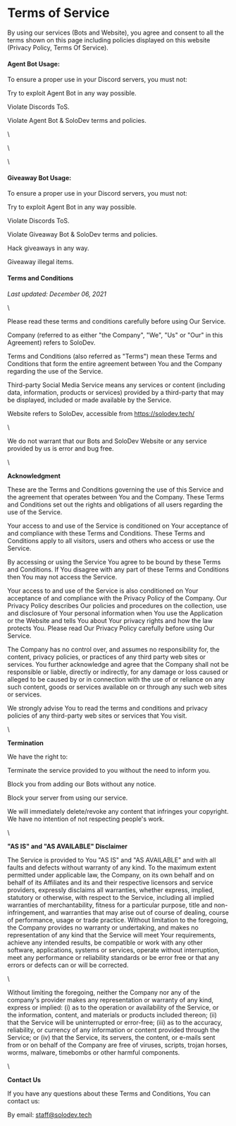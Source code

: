 # Terms of Service

By using our services (Bots and Website), you agree and consent to all the terms shown on this page including policies displayed on this website (Privacy Policy, Terms Of Service).

#### Agent Bot Usage:

To ensure a proper use in your Discord servers, you must not:

Try to exploit Agent Bot in any way possible.

Violate Discords ToS.

Violate Agent Bot & SoloDev terms and policies.

\


\


\


#### Giveaway Bot Usage:

To ensure a proper use in your Discord servers, you must not:

Try to exploit Agent Bot in any way possible.

Violate Discords ToS.

Violate Giveaway Bot & SoloDev terms and policies.

Hack giveaways in any way.

Giveaway illegal items.

#### Terms and Conditions

_Last updated: December 06, 2021_

\


Please read these terms and conditions carefully before using Our Service.

Company (referred to as either "the Company", "We", "Us" or "Our" in this Agreement) refers to SoloDev.

Terms and Conditions (also referred as "Terms") mean these Terms and Conditions that form the entire agreement between You and the Company regarding the use of the Service.

Third-party Social Media Service means any services or content (including data, information, products or services) provided by a third-party that may be displayed, included or made available by the Service.

Website refers to SoloDev, accessible from https://solodev.tech/

\


We do not warrant that our Bots and SoloDev Website or any service provided by us is error and bug free.

\


**Acknowledgment**

These are the Terms and Conditions governing the use of this Service and the agreement that operates between You and the Company. These Terms and Conditions set out the rights and obligations of all users regarding the use of the Service.

Your access to and use of the Service is conditioned on Your acceptance of and compliance with these Terms and Conditions. These Terms and Conditions apply to all visitors, users and others who access or use the Service.

By accessing or using the Service You agree to be bound by these Terms and Conditions. If You disagree with any part of these Terms and Conditions then You may not access the Service.

Your access to and use of the Service is also conditioned on Your acceptance of and compliance with the Privacy Policy of the Company. Our Privacy Policy describes Our policies and procedures on the collection, use and disclosure of Your personal information when You use the Application or the Website and tells You about Your privacy rights and how the law protects You. Please read Our Privacy Policy carefully before using Our Service.

The Company has no control over, and assumes no responsibility for, the content, privacy policies, or practices of any third party web sites or services. You further acknowledge and agree that the Company shall not be responsible or liable, directly or indirectly, for any damage or loss caused or alleged to be caused by or in connection with the use of or reliance on any such content, goods or services available on or through any such web sites or services.

We strongly advise You to read the terms and conditions and privacy policies of any third-party web sites or services that You visit.

\


**Termination**

We have the right to:

Terminate the service provided to you without the need to inform you.

Block you from adding our Bots without any notice.

Block your server from using our service.

We will immediately delete/revoke any content that infringes your copyright. We have no intention of not respecting people's work.

\


**"AS IS" and "AS AVAILABLE" Disclaimer**

The Service is provided to You "AS IS" and "AS AVAILABLE" and with all faults and defects without warranty of any kind. To the maximum extent permitted under applicable law, the Company, on its own behalf and on behalf of its Affiliates and its and their respective licensors and service providers, expressly disclaims all warranties, whether express, implied, statutory or otherwise, with respect to the Service, including all implied warranties of merchantability, fitness for a particular purpose, title and non-infringement, and warranties that may arise out of course of dealing, course of performance, usage or trade practice. Without limitation to the foregoing, the Company provides no warranty or undertaking, and makes no representation of any kind that the Service will meet Your requirements, achieve any intended results, be compatible or work with any other software, applications, systems or services, operate without interruption, meet any performance or reliability standards or be error free or that any errors or defects can or will be corrected.

\


Without limiting the foregoing, neither the Company nor any of the company's provider makes any representation or warranty of any kind, express or implied: (i) as to the operation or availability of the Service, or the information, content, and materials or products included thereon; (ii) that the Service will be uninterrupted or error-free; (iii) as to the accuracy, reliability, or currency of any information or content provided through the Service; or (iv) that the Service, its servers, the content, or e-mails sent from or on behalf of the Company are free of viruses, scripts, trojan horses, worms, malware, timebombs or other harmful components.

\


**Contact Us**

If you have any questions about these Terms and Conditions, You can contact us:

By email: staff@solodev.tech
